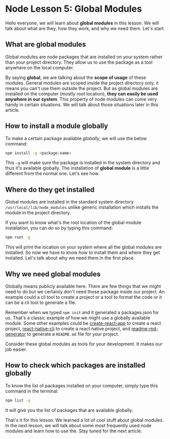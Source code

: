 # Node Lesson 5: Global Modules

Hello everyone, we will learn about **global modules** in this lesson. We will talk about what are they, how they work, and why we need them. Let's start

## What are global modules

Global modules are node packages that are installed on your system rather than your project directory. They allow us to use the package as a tool anywhere on the local computer.

By saying **global**, we are talking about the **scope of usage** of these modules. General modules are scoped inside the project directory only, it means you can't use them outside the project. But as global modules are installed on the computer (mostly root location), **they can easily be used anywhere in our system**. This property of node modules can come very handy in certain situations. We will talk about those situations later in this article.

## How to install a module globally

To make a certain package available *globally*, we will use the below command:

```sh
npm install -g <package-name>
```

This `-g` will make sure the package is installed in the system directory and thus it's available globally. The installation of **global module** is a little different from the normal one. Let's see how.

## Where do they get installed

Global modules are installed in the standard system directory `/usr/local/lib/node_modules` unlike generic installation which installs the module in the project directory.  

If you want to know what's the root location of the global module installation, you can do so by typing this command:

```sh
npm root -g
```

This will print the location on your system where all the global modules are installed. So now we have to know how to install them and where they get installed. Let's talk about why we need them in the first place.

## Why we need global modules

Globally means publicly available here. There are few things that we might need to do but we certainly don't need those package inside our project. An example could a cli tool to create a project or a tool to format the code or it can be a cli tool to generate a file.

Remember when we typed `npm init` and it generated a packages.json for us. That's a classic example of how we might use a globally available module. Some other examples could be [create-react-app](https://github.com/facebook/create-react-app#readme) to create a react project, [react-native-cli](https://github.com/react-native-community/cli/tree/master/packages/global-cli) to create a react native  project, and [readme-md-generator](https://github.com/kefranabg/readme-md-generator) to generate a `README.md` file for your project.

Consider these global modules as tools for your development. It makes our job easier.

## How to check which packages are installed globally

To know the list of packages installed on your computer, simply type this command in the terminal:

```sh
npm list -g
```

It will give you the list of packages that are available globally.

That's it for this lesson. We learned a lot of cool stuff about global modules. In the next lesson, we will talk about some most frequently used node modules and learn how to use the. Stay tuned for the next article.